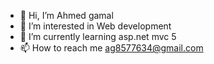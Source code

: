 - 👋 Hi, I’m Ahmed gamal 
- 👀 I’m interested in Web development
- 🌱 I’m currently learning asp.net mvc 5
- 📫 How to reach me <ag8577634@gmail.com>

<!---
jiMMY006007/jiMMY006007 is a ✨ special ✨ repository because its `README.md` (this file) appears on your GitHub profile.
You can click the Preview link to take a look at your changes.
--->
